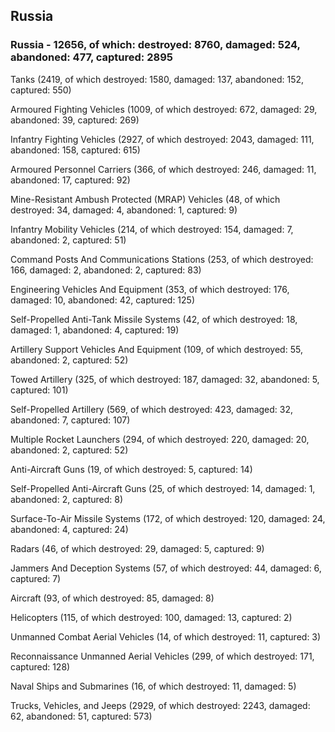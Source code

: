 
 
 ## Russia
 
 ### Russia - 12656, of which: destroyed: 8760, damaged: 524, abandoned: 477, captured: 2895

 

 

 Tanks (2419, of which destroyed: 1580, damaged: 137, abandoned: 152, captured: 550)

 Armoured Fighting Vehicles (1009, of which destroyed: 672, damaged: 29, abandoned: 39, captured: 269)

 Infantry Fighting Vehicles (2927, of which destroyed: 2043, damaged: 111, abandoned: 158, captured: 615)

 Armoured Personnel Carriers (366, of which destroyed: 246, damaged: 11, abandoned: 17, captured: 92)

 Mine-Resistant Ambush Protected (MRAP) Vehicles (48, of which destroyed: 34, damaged: 4, abandoned: 1, captured: 9)

 Infantry Mobility Vehicles (214, of which destroyed: 154, damaged: 7, abandoned: 2, captured: 51)

 Command Posts And Communications Stations (253, of which destroyed: 166, damaged: 2, abandoned: 2, captured: 83)

 Engineering Vehicles And Equipment (353, of which destroyed: 176, damaged: 10, abandoned: 42, captured: 125)

 Self-Propelled Anti-Tank Missile Systems (42, of which destroyed: 18, damaged: 1, abandoned: 4, captured: 19)

 Artillery Support Vehicles And Equipment (109, of which destroyed: 55, abandoned: 2, captured: 52)

 Towed Artillery (325, of which destroyed: 187, damaged: 32, abandoned: 5, captured: 101)

 Self-Propelled Artillery (569, of which destroyed: 423, damaged: 32, abandoned: 7, captured: 107)

 Multiple Rocket Launchers (294, of which destroyed: 220, damaged: 20, abandoned: 2, captured: 52)

 Anti-Aircraft Guns (19, of which destroyed: 5, captured: 14)

 Self-Propelled Anti-Aircraft Guns (25, of which destroyed: 14, damaged: 1, abandoned: 2, captured: 8)

 Surface-To-Air Missile Systems (172, of which destroyed: 120, damaged: 24, abandoned: 4, captured: 24)

 Radars (46, of which destroyed: 29, damaged: 5, captured: 9)

 Jammers And Deception Systems (57, of which destroyed: 44, damaged: 6, captured: 7)

 Aircraft (93, of which destroyed: 85, damaged: 8)

 Helicopters (115, of which destroyed: 100, damaged: 13, captured: 2)

 Unmanned Combat Aerial Vehicles (14, of which destroyed: 11, captured: 3)

 Reconnaissance Unmanned Aerial Vehicles (299, of which destroyed: 171, captured: 128)

 Naval Ships and Submarines (16, of which destroyed: 11, damaged: 5)

 Trucks, Vehicles, and Jeeps (2929, of which destroyed: 2243, damaged: 62, abandoned: 51, captured: 573)

